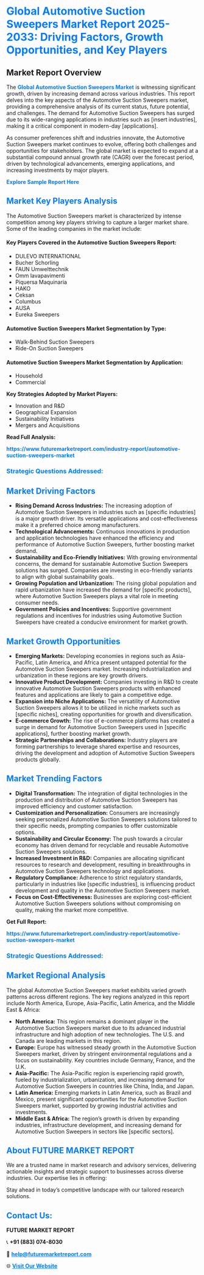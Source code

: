 <h1 style="color: #007BFF;">Global Automotive Suction Sweepers Market Report 2025-2033: Driving Factors, Growth Opportunities, and Key Players</h1>

<section id="overview">
<h2>Market Report Overview</h2>
<p>The <a href="https://www.futuremarketreport.com/industry-report/automotive-suction-sweepers-market" style="color: #007BFF; text-decoration: none;"><strong>Global Automotive Suction Sweepers Market</strong></a> is witnessing significant growth, driven by increasing demand across various industries. This report delves into the key aspects of the Automotive Suction Sweepers market, providing a comprehensive analysis of its current status, future potential, and challenges. The demand for Automotive Suction Sweepers has surged due to its wide-ranging applications in industries such as [insert industries], making it a critical component in modern-day [applications].</p>
<p>As consumer preferences shift and industries innovate, the Automotive Suction Sweepers market continues to evolve, offering both challenges and opportunities for stakeholders. The global market is expected to expand at a substantial compound annual growth rate (CAGR) over the forecast period, driven by technological advancements, emerging applications, and increasing investments by major players.</p>
</section>

<section id="overview">
<p><a href="https://www.futuremarketreport.com/request-sample/reportId=40611" style="color: #007BFF; text-decoration: none;"><strong>Explore Sample Report Here</strong></a></p>
</section>

<section id="key-players">
<h2 style="color: #007BFF;">Market Key Players Analysis</h2>
<p>The Automotive Suction Sweepers market is characterized by intense competition among key players striving to capture a larger market share. Some of the leading companies in the market include:</p>
<h4>Key Players Covered in the Automotive Suction Sweepers Report:</h4>
<ul><li>DULEVO INTERNATIONAL</li><li>Bucher Schorling</li><li>FAUN Umwelttechnik</li><li>Omm lavapavimenti</li><li>Piquersa Maquinaria</li><li>HAKO</li><li>Ceksan</li><li>Columbus</li><li>AUSA</li><li>Eureka Sweepers</li></ul>
<h4>Automotive Suction Sweepers Market Segmentation by Type:</h4>
<ul><li>Walk-Behind Suction Sweepers</li><li>Ride-On Suction Sweepers</li></ul>

<h4>Automotive Suction Sweepers Market Segmentation by Application:</h4>
<ul><li>Household</li><li>Commercial</li></ul>
<p><strong>Key Strategies Adopted by Market Players:</strong></p>
<ul>
<li>Innovation and R&D</li>
<li>Geographical Expansion</li>
<li>Sustainability Initiatives</li>
<li>Mergers and Acquisitions</li>
</ul>
</section>

<section>
<p><strong>Read Full Analysis: </strong></p><a href="https://www.futuremarketreport.com/industry-report/automotive-suction-sweepers-market" style="color: #007BFF; text-decoration: none;"><strong>https://www.futuremarketreport.com/industry-report/automotive-suction-sweepers-market</strong></a>
<h3 style="color: #007BFF;">Strategic Questions Addressed:</h3>
</section>

<section id="driving-factors">
<h2 style="color: #007BFF;">Market Driving Factors</h2>
<ul>
<li><strong>Rising Demand Across Industries:</strong> The increasing adoption of Automotive Suction Sweepers in industries such as [specific industries] is a major growth driver. Its versatile applications and cost-effectiveness make it a preferred choice among manufacturers.</li>
<li><strong>Technological Advancements:</strong> Continuous innovations in production and application technologies have enhanced the efficiency and performance of Automotive Suction Sweepers, further boosting market demand.</li>
<li><strong>Sustainability and Eco-Friendly Initiatives:</strong> With growing environmental concerns, the demand for sustainable Automotive Suction Sweepers solutions has surged. Companies are investing in eco-friendly variants to align with global sustainability goals.</li>
<li><strong>Growing Population and Urbanization:</strong> The rising global population and rapid urbanization have increased the demand for [specific products], where Automotive Suction Sweepers plays a vital role in meeting consumer needs.</li>
<li><strong>Government Policies and Incentives:</strong> Supportive government regulations and incentives for industries using Automotive Suction Sweepers have created a conducive environment for market growth.</li>
</ul>
</section>

<section id="growth-opportunities">
<h2 style="color: #007BFF;">Market Growth Opportunities</h2>
<ul>
<li><strong>Emerging Markets:</strong> Developing economies in regions such as Asia-Pacific, Latin America, and Africa present untapped potential for the Automotive Suction Sweepers market. Increasing industrialization and urbanization in these regions are key growth drivers.</li>
<li><strong>Innovative Product Development:</strong> Companies investing in R&D to create innovative Automotive Suction Sweepers products with enhanced features and applications are likely to gain a competitive edge.</li>
<li><strong>Expansion into Niche Applications:</strong> The versatility of Automotive Suction Sweepers allows it to be utilized in niche markets such as [specific niches], creating opportunities for growth and diversification.</li>
<li><strong>E-commerce Growth:</strong> The rise of e-commerce platforms has created a surge in demand for Automotive Suction Sweepers used in [specific applications], further boosting market growth.</li>
<li><strong>Strategic Partnerships and Collaborations:</strong> Industry players are forming partnerships to leverage shared expertise and resources, driving the development and adoption of Automotive Suction Sweepers products globally.</li>
</ul>
</section>

<section id="trending-factors">
<h2 style="color: #007BFF;">Market Trending Factors</h2>
<ul>
<li><strong>Digital Transformation:</strong> The integration of digital technologies in the production and distribution of Automotive Suction Sweepers has improved efficiency and customer satisfaction.</li>
<li><strong>Customization and Personalization:</strong> Consumers are increasingly seeking personalized Automotive Suction Sweepers solutions tailored to their specific needs, prompting companies to offer customizable options.</li>
<li><strong>Sustainability and Circular Economy:</strong> The push towards a circular economy has driven demand for recyclable and reusable Automotive Suction Sweepers solutions.</li>
<li><strong>Increased Investment in R&D:</strong> Companies are allocating significant resources to research and development, resulting in breakthroughs in Automotive Suction Sweepers technology and applications.</li>
<li><strong>Regulatory Compliance:</strong> Adherence to strict regulatory standards, particularly in industries like [specific industries], is influencing product development and quality in the Automotive Suction Sweepers market.</li>
<li><strong>Focus on Cost-Effectiveness:</strong> Businesses are exploring cost-efficient Automotive Suction Sweepers solutions without compromising on quality, making the market more competitive.</li>
</ul>
</section>

<section>
<p><strong>Get Full Report: </strong></p><a href="https://www.futuremarketreport.com/industry-report/automotive-suction-sweepers-market" style="color: #007BFF; text-decoration: none;"><strong>https://www.futuremarketreport.com/industry-report/automotive-suction-sweepers-market</strong></a>
<h3 style="color: #007BFF;">Strategic Questions Addressed:</h3>
</section>


<section id="regional-analysis">
<h2 style="color: #007BFF;">Market Regional Analysis</h2>
<p>The global Automotive Suction Sweepers market exhibits varied growth patterns across different regions. The key regions analyzed in this report include North America, Europe, Asia-Pacific, Latin America, and the Middle East & Africa:</p>
<ul>
<li><strong>North America:</strong> This region remains a dominant player in the Automotive Suction Sweepers market due to its advanced industrial infrastructure and high adoption of new technologies. The U.S. and Canada are leading markets in this region.</li>
<li><strong>Europe:</strong> Europe has witnessed steady growth in the Automotive Suction Sweepers market, driven by stringent environmental regulations and a focus on sustainability. Key countries include Germany, France, and the U.K.</li>
<li><strong>Asia-Pacific:</strong> The Asia-Pacific region is experiencing rapid growth, fueled by industrialization, urbanization, and increasing demand for Automotive Suction Sweepers in countries like China, India, and Japan.</li>
<li><strong>Latin America:</strong> Emerging markets in Latin America, such as Brazil and Mexico, present significant opportunities for the Automotive Suction Sweepers market, supported by growing industrial activities and investments.</li>
<li><strong>Middle East & Africa:</strong> The region’s growth is driven by expanding industries, infrastructure development, and increasing demand for Automotive Suction Sweepers in sectors like [specific sectors].</li>
</ul>
</section>

<footer>
<h2 style="color: #007BFF;">About FUTURE MARKET REPORT</h2>
<p>We are a trusted name in market research and advisory services, delivering actionable insights and strategic support to businesses across diverse industries. Our expertise lies in offering:</p>

<p>Stay ahead in today’s competitive landscape with our tailored research solutions.</p>

<h2 style="color: #007BFF;">Contact Us:</h2>
<p><strong>FUTURE MARKET REPORT</strong></p>
<p>📞 <strong>+91 (883) 074-8030</strong></p>
<p>📧 <strong><a href="mailto:help@futuremarketreport.com" style="color: #007BFF;">help@futuremarketreport.com</a></strong></p>
<p>🌐 <strong><a href="https://www.futuremarketreport.com/" style="color: #007BFF;">Visit Our Website</a></strong></p>
</footer>
